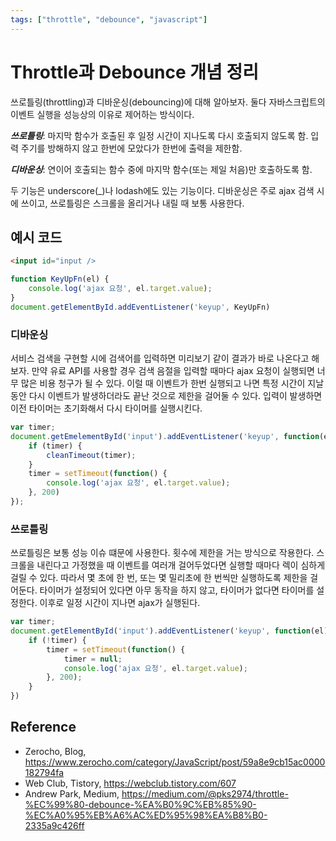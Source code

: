 ```yaml
---
tags: ["throttle", "debounce", "javascript"]
---
```


# Throttle과 Debounce 개념 정리 

쓰로틀링(throttling)과 디바운싱(debouncing)에 대해 알아보자. 
둘다 자바스크립트의 이벤트 실행을 성능상의 이유로 제어하는 방식이다. 

***쓰로틀링***: 마지막 함수가 호출된 후 일정 시간이 지나도록 다시 호출되지 않도록 함. 입력 주기를 방해하지 않고 한번에 모았다가 한번에 출력을 제한함.

***디바운싱***: 연이어 호출되는 함수 중에 마지막 함수(또는 제일 처음)만 호출하도록 함.

두 기능은 underscore(_)나 lodash에도 있는 기능이다. 디바운싱은 주로 ajax 검색 시에 쓰이고, 쓰로틀링은 스크롤을 올리거나 내릴 때 보통 사용한다. 

## 예시 코드
```html
<input id="input />
```
```js
function KeyUpFn(el) {
    console.log('ajax 요청', el.target.value);
}
document.getElementById.addEventListener('keyup', KeyUpFn)
```

### 디바운싱
서비스 검색을 구현할 시에 검색어를 입력하면 미리보기 같이 결과가 바로 나온다고 해보자. 만약 유료 API를 사용할 경우 검색 음절을 입력할 때마다 ajax 요청이 실행되면 너무 많은 비용 청구가 될 수 있다. 이럴 때 이벤트가 한번 실행되고 나면 특정 시간이 지날 동안 다시 이벤트가 발생하더라도 끝난 것으로 제한을 걸어둘 수 있다. 입력이 발생하면 이전 타이머는 초기화해서 다시 타이머를 실행시킨다. 

```js
var timer;
document.getEmelementById('input').addEventListener('keyup', function(el) {
    if (timer) {
        cleanTimeout(timer);
    }
    timer = setTimeout(function() {
        console.log('ajax 요청', el.target.value);
    }, 200)
});
```

### 쓰로틀링
쓰로틀링은 보통 성능 이슈 떄문에 사용한다. 횟수에 제한을 거는 방식으로 작용한다.
스크롤을 내린다고 가정했을 때 이벤트를 여러개 걸어두었다면 실행할 때마다 렉이 심하게 걸릴 수 있다. 따라서 몇 초에 한 번, 또는 몇 밀리초에 한 번씩만 실행하도록 제한을 걸어둔다. 타이머가 설정되어 있다면 아무 동작을 하지 않고, 타이머가 없다면 타이머를 설정한다. 이후로 일정 시간이 지나면 ajax가 실행된다.
```js
var timer; 
document.getElementById('input').addEventListener('keyup', function(el) {
    if (!timer) {
        timer = setTimeout(function() {
            timer = null;
            console.log('ajax 요청', el.target.value);
        }, 200);
    }
})
```



## Reference
- Zerocho, Blog, https://www.zerocho.com/category/JavaScript/post/59a8e9cb15ac0000182794fa
- Web Club, Tistory, https://webclub.tistory.com/607
- Andrew Park, Medium, https://medium.com/@pks2974/throttle-%EC%99%80-debounce-%EA%B0%9C%EB%85%90-%EC%A0%95%EB%A6%AC%ED%95%98%EA%B8%B0-2335a9c426ff